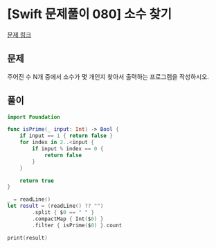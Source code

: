 # [Swift 문제풀이 080] 소수 찾기

[문제 링크](https://www.acmicpc.net/problem/1978)

## 문제

주어진 수 N개 중에서 소수가 몇 개인지 찾아서 출력하는 프로그램을 작성하시오.


## 풀이

```swift
import Foundation

func isPrime(_ input: Int) -> Bool {
    if input == 1 { return false }
    for index in 2..<input {
        if input % index == 0 {
            return false
        }
    }

    return true
}

_ = readLine()
let result = (readLine() ?? "")
        .split { $0 == " " }
        .compactMap { Int($0) }
        .filter { isPrime($0) }.count

print(result)
```
